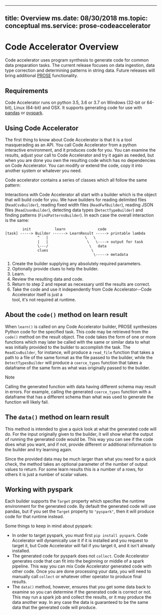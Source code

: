 
---
title: Overview
ms.date: 08/30/2018
ms.topic: conceptual
ms.service: prose-codeaccelerator
---

# Code Accelerator Overview

Code accelerator uses program synthesis to generate code for common data preparation tasks.  The current release focuses
on data ingestion, data type correction and determining patterns in string data.  Future releases will bring additional
[PROSE](https://microsoft.github.io/prose) functionality.


## Requirements
Code Accelerator runs on python 3.5, 3.6 or 3.7 on Windows (32-bit or 64-bit), Linux (64-bit) and OSX.  It supports
generating code for use with [pandas](https://pandas.pydata.org/) or [pyspark](https://pypi.org/project/pyspark/).


## Using Code Accelerator
The first thing to know about Code Accelerator is that it is a tool masquerading as an API.  You call Code Accelerator
from a python interactive environment, and it produces code for you.  You can examine the results, adjust your call to
Code Accelerator and try it again as needed, but when you are done you own the resulting code which has no dependencies
on Code Accelerator.  You can modify or extend the code, copy it into another system or whatever you need.

Code accelerator contains a series of classes which all follow the same pattern:

Interactions with Code Accelerator all start with a builder which is the object that will build code for you.  We have
builders for reading delimited files (`ReadCsvBuilder`), reading fixed width files (`ReadFwfBuilder`), reading JSON
files (`ReadJsonBuilder`), detecting data types (`DetectTypeBuilder`) and finding patterns (`FindPatternsBuilder`).  In
each case the overall interaction is the same:

```
        init           learn               code
[task] -----> Builder ------> LearnResult -----> printable lambda
               ^   |                 \   \
               |   |                  \   \----> output for task
               \---/                   \   data
               clues                    \
                                         \-----> metadata
```

1. Create the builder supplying any absolutely required parameters.
2. Optionally provide clues to help the builder.
3. Learn.
4. Review the resulting data and code.
5. Return to step 2 and repeat as necessary until the results are correct.
6. Take the code and use it independently from Code Accelerator--Code Accelerator itself is just a   
   tool, it's not required at runtime.


## About the `code()` method on learn result
When `learn()` is called on any Code Accelerator builder, PROSE synthesizes Python code for the specified task.  This
code may be retrieved from the `code()` method on the result object.  The code takes the form of one or more functions
which may later be called with the same or similar data to what was initially provided to the builder to accomplish the
task.  The `ReadCsvBuilder`, for instance, will produce a `read_file` function that takes a path to a file of the same
format as the file passed to the builder, while the `DetectTypesBuilder` will produce a `coerce_types` function that
takes a dataframe of the same form as what was originally passed to the builder.

> [!NOTE]
> Calling the generated function with data having different schema may result in errors. For example, calling the generated `coerce_types` function with a dataframe that has a different schema than what was used to generate the function will likely fail.
 
 
## The `data()` method on learn result
This method is intended to give a quick look at what the generated code will do.  For the input originally given to the
builder, it will show what the output of running the generated code would be.  This way you can see if the code does
what you want, and if not, provide different or additional information to the builder and try learning again.  

Since the provided data may be much larger than what you need for a quick check, the method takes an optional parameter
of the number of output values to return.  For some learn results this is a number of a rows, for others it is just a
number of scalar values.


## Working with pyspark
Each builder supports the `Target` property which specifies the runtime environment for the generated code.  By default
the generated code will use pandas, but if you set the `Target` property to `"pyspark"`, then it will produce code
for that runtime instead.

Some things to keep in mind about pyspark:

- In order to target pyspark, you must first `pip install pyspark`.  Code Accelerator will dynamically use it if it is
  installed and you request to target it, but Code Accelerator will fail if you target it, and it isn't already
  installed.
- The generated code for pyspark does not `collect`.  Code Accelerator generates code that can fit into the beginning or
  middle of a spark pipeline.  This way you can mix Code Accelerator generated code with other code.  Once you are done
  processing your data, you will need to manually call `collect` or whatever other operator to produce final results.
- The `data()` method, however, ensures that you get some data back to examine so you can determine if the generated
  code is correct or not.  This may run a spark job and collect the results, or it may produce the data another way.  In
  any case the data is guaranteed to be the same data that the generated code will produce.
